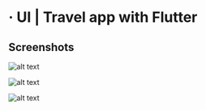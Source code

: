 # · UI | Travel app with Flutter 

## Screenshots

![alt text](https://raw.githubusercontent.com/manudevcode/flutter_travel_app/master/assets/screenshots/login.png)

![alt text](https://raw.githubusercontent.com/manudevcode/flutter_travel_app/master/assets/screenshots/home.png)

![alt text](https://raw.githubusercontent.com/manudevcode/flutter_travel_app/master/assets/screenshots/list.png)
